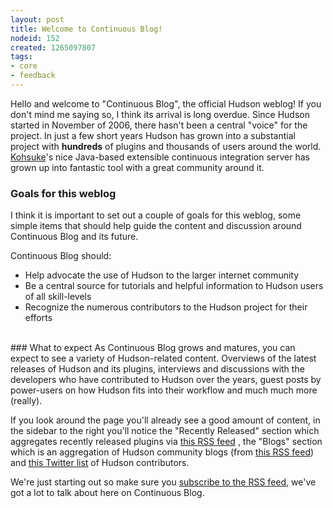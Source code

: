 ```yaml
---
layout: post
title: Welcome to Continuous Blog!
nodeid: 152
created: 1265097807
tags:
- core
- feedback
---
```

Hello and welcome to "Continuous Blog", the official Hudson weblog! If you don't mind me saying so, I think its arrival is long overdue. Since Hudson started in November of 2006, there hasn't been a central "voice" for the project. In just a few short years Hudson has grown into a substantial project with **hundreds** of plugins and thousands of users around the world. <a id="aptureLink_DLc9nSxCmm" href="http://twitter.com/kohsukekawa">Kohsuke</a>'s nice Java-based extensible continuous integration server has grown up into fantastic tool with a great community around it. 


### Goals for this weblog
I think it is important to set out a couple of goals for this weblog, some simple items that should help guide the content and discussion around Continuous Blog and its future.

Continuous Blog should:

* Help advocate the use of Hudson to the larger internet community
* Be a central source for tutorials and helpful information to Hudson users of all skill-levels
* Recognize the numerous contributors to the Hudson project for their efforts

<br clear="all"/>
### What to expect
As Continuous Blog grows and matures, you can expect to see a variety of Hudson-related content. Overviews of the latest releases of Hudson and its plugins, interviews and discussions with the developers who have contributed to Hudson over the years, guest posts by power-users on how Hudson fits into their workflow and much much more (really). 

If you look around the page you'll already see a good amount of content, in the sidebar to the right you'll notice the "Recently Released" section which aggregates recently released plugins via [this RSS feed](https://hudson.dev.java.net/servlets/ProjectRSS?type=news) , the "Blogs" section which is an aggregation of Hudson community blogs (from [this RSS feed](http://feeds.feedburner.com/KohsukesHudsonBlogs)) and <a href="http://twitter.com/hudsonci/lists/contributors" class="apturenoenhance">this Twitter list</a> of Hudson contributors.

We're just starting out so make sure you [subscribe to the RSS feed](http://feeds.feedburner.com/ContinuousBlog), we've got a lot to talk about here on Continuous Blog.
<!--break-->
